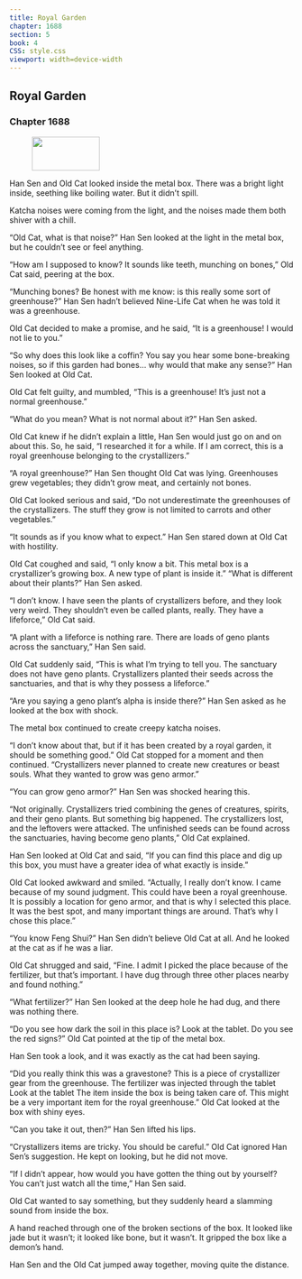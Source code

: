 ```yaml
---
title: Royal Garden
chapter: 1688
section: 5
book: 4
CSS: style.css
viewport: width=device-width
---
```


## Royal Garden

### Chapter 1688

<figure>
	<img src="../Images/gem.gif" alt="" id="gem" width="120" height="60" />
</figure>

Han Sen and Old Cat looked inside the metal box. There was a bright light inside, seething like boiling water. But it didn’t spill.

Katcha noises were coming from the light, and the noises made them both shiver with a chill.

“Old Cat, what is that noise?” Han Sen looked at the light in the metal box, but he couldn’t see or feel anything.

“How am I supposed to know? It sounds like teeth, munching on bones,” Old Cat said, peering at the box.

“Munching bones? Be honest with me know: is this really some sort of greenhouse?” Han Sen hadn’t believed Nine-Life Cat when he was told it was a greenhouse.

Old Cat decided to make a promise, and he said, “It is a greenhouse! I would not lie to you.”

“So why does this look like a coffin? You say you hear some bone-breaking noises, so if this garden had bones… why would that make any sense?” Han Sen looked at Old Cat.

Old Cat felt guilty, and mumbled, “This is a greenhouse! It’s just not a normal greenhouse.”

“What do you mean? What is not normal about it?” Han Sen asked.

Old Cat knew if he didn’t explain a little, Han Sen would just go on and on about this. So, he said, “I researched it for a while. If I am correct, this is a royal greenhouse belonging to the crystallizers.”

“A royal greenhouse?” Han Sen thought Old Cat was lying. Greenhouses grew vegetables; they didn’t grow meat, and certainly not bones.

Old Cat looked serious and said, “Do not underestimate the greenhouses of the crystallizers. The stuff they grow is not limited to carrots and other vegetables.”

“It sounds as if you know what to expect.” Han Sen stared down at Old Cat with hostility.

Old Cat coughed and said, “I only know a bit. This metal box is a crystallizer’s growing box. A new type of plant is inside it.” “What is different about their plants?” Han Sen asked.

“I don’t know. I have seen the plants of crystallizers before, and they look very weird. They shouldn’t even be called plants, really. They have a lifeforce,” Old Cat said.

“A plant with a lifeforce is nothing rare. There are loads of geno plants across the sanctuary,” Han Sen said.

Old Cat suddenly said, “This is what I’m trying to tell you. The sanctuary does not have geno plants. Crystallizers planted their seeds across the sanctuaries, and that is why they possess a lifeforce.”

“Are you saying a geno plant’s alpha is inside there?” Han Sen asked as he looked at the box with shock.

The metal box continued to create creepy katcha noises.

“I don’t know about that, but if it has been created by a royal garden, it should be something good.” Old Cat stopped for a moment and then continued. “Crystallizers never planned to create new creatures or beast souls. What they wanted to grow was geno armor.”

“You can grow geno armor?” Han Sen was shocked hearing this.

“Not originally. Crystallizers tried combining the genes of creatures, spirits, and their geno plants. But something big happened. The crystallizers lost, and the leftovers were attacked. The unfinished seeds can be found across the sanctuaries, having become geno plants,” Old Cat explained.

Han Sen looked at Old Cat and said, “If you can find this place and dig up this box, you must have a greater idea of what exactly is inside.”

Old Cat looked awkward and smiled. “Actually, I really don’t know. I came because of my sound judgment. This could have been a royal greenhouse. It is possibly a location for geno armor, and that is why I selected this place. It was the best spot, and many important things are around. That’s why I chose this place.”

“You know Feng Shui?” Han Sen didn’t believe Old Cat at all. And he looked at the cat as if he was a liar.

Old Cat shrugged and said, “Fine. I admit I picked the place because of the fertilizer, but that’s important. I have dug through three other places nearby and found nothing.”

“What fertilizer?” Han Sen looked at the deep hole he had dug, and there was nothing there.

“Do you see how dark the soil in this place is? Look at the tablet. Do you see the red signs?” Old Cat pointed at the tip of the metal box.

Han Sen took a look, and it was exactly as the cat had been saying.

“Did you really think this was a gravestone? This is a piece of crystallizer gear from the greenhouse. The fertilizer was injected through the tablet Look at the tablet The item inside the box is being taken care of. This might be a very important item for the royal greenhouse.” Old Cat looked at the box with shiny eyes.

“Can you take it out, then?” Han Sen lifted his lips.

“Crystallizers items are tricky. You should be careful.” Old Cat ignored Han Sen’s suggestion. He kept on looking, but he did not move.

“If I didn’t appear, how would you have gotten the thing out by yourself? You can’t just watch all the time,” Han Sen said.

Old Cat wanted to say something, but they suddenly heard a slamming sound from inside the box.

A hand reached through one of the broken sections of the box. It looked like jade but it wasn’t; it looked like bone, but it wasn’t. It gripped the box like a demon’s hand.

Han Sen and the Old Cat jumped away together, moving quite the distance.